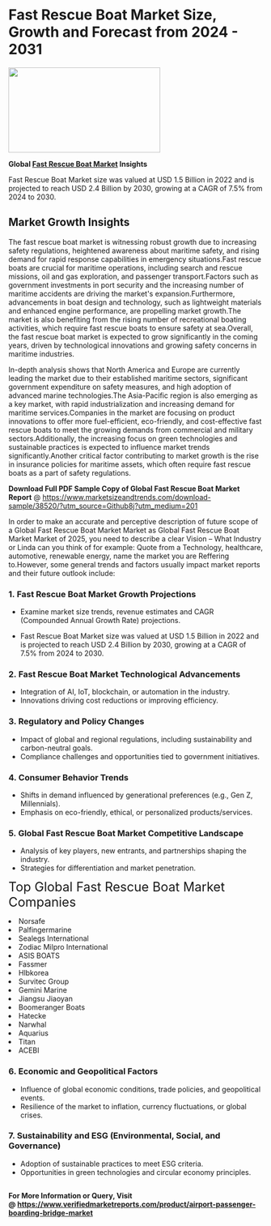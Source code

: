 <H1>Fast Rescue Boat Market Size, Growth and Forecast from 2024 - 2031</H1><img class="aligncenter size-medium wp-image-584254" src="https://thirdeyenews.in/wp-content/uploads/2024/09/Global-Market-Research-300x168.jpeg" alt="" width="300" height="168" /><p><strong>Global&nbsp;<a href="https://www.marketsizeandtrends.com/download-sample/38520/?utm_source=Github8j?utm_medium=201">Fast Rescue Boat Market</a> Insights</strong></p><p>Fast Rescue Boat Market size was valued at USD 1.5 Billion in 2022 and is projected to reach USD 2.4 Billion by 2030, growing at a CAGR of 7.5% from 2024 to 2030.</p><p><h2>Market Growth Insights</h2> <p>The fast rescue boat market is witnessing robust growth due to increasing safety regulations, heightened awareness about maritime safety, and rising demand for rapid response capabilities in emergency situations.Fast rescue boats are crucial for maritime operations, including search and rescue missions, oil and gas exploration, and passenger transport.Factors such as government investments in port security and the increasing number of maritime accidents are driving the market's expansion.Furthermore, advancements in boat design and technology, such as lightweight materials and enhanced engine performance, are propelling market growth.The market is also benefiting from the rising number of recreational boating activities, which require fast rescue boats to ensure safety at sea.Overall, the fast rescue boat market is expected to grow significantly in the coming years, driven by technological innovations and growing safety concerns in maritime industries.</p> <p>In-depth analysis shows that North America and Europe are currently leading the market due to their established maritime sectors, significant government expenditure on safety measures, and high adoption of advanced marine technologies.The Asia-Pacific region is also emerging as a key market, with rapid industrialization and increasing demand for maritime services.Companies in the market are focusing on product innovations to offer more fuel-efficient, eco-friendly, and cost-effective fast rescue boats to meet the growing demands from commercial and military sectors.Additionally, the increasing focus on green technologies and sustainable practices is expected to influence market trends significantly.Another critical factor contributing to market growth is the rise in insurance policies for maritime assets, which often require fast rescue boats as a part of safety regulations.<p><span class=""><strong>Download Full PDF Sample Copy of Global Fast Rescue Boat Market Report</strong> @ <a href="https://www.marketsizeandtrends.com/download-sample/38520/?utm_source=Github8j?utm_medium=201" target="_blank">https://www.marketsizeandtrends.com/download-sample/38520/?utm_source=Github8j?utm_medium=201</a></span></p><p>In order to make an accurate and perceptive description of future scope of a Global&nbsp;Fast Rescue Boat Market Market as Global&nbsp;Fast Rescue Boat Market Market of 2025, you need to describe a clear Vision &ndash; What Industry or Linda can you think of for example: Quote from a Technology, healthcare, automotive, renewable energy, name the market you are Reffering to.However, some general trends and factors usually impact market reports and their future outlook include:</p><h3>1.&nbsp;<strong>Fast Rescue Boat Market Growth Projections</strong></h3><ul><li>Examine market size trends, revenue estimates and CAGR (Compounded Annual Growth Rate) projections.</li><li><p>Fast Rescue Boat Market size was valued at USD 1.5 Billion in 2022 and is projected to reach USD 2.4 Billion by 2030, growing at a CAGR of 7.5% from 2024 to 2030.</p></li></ul><h3>2.&nbsp;<strong>Fast Rescue Boat Market Technological Advancements</strong></h3><ul><li>Integration of AI, IoT, blockchain, or automation in the industry.</li><li>Innovations driving cost reductions or improving efficiency.</li></ul><h3>3.&nbsp;<strong>Regulatory and Policy Changes</strong></h3><ul><li>Impact of global and regional regulations, including sustainability and carbon-neutral goals.</li><li>Compliance challenges and opportunities tied to government initiatives.</li></ul><h3>4.&nbsp;<strong>Consumer Behavior Trends</strong></h3><ul><li>Shifts in demand influenced by generational preferences (e.g., Gen Z, Millennials).</li><li>Emphasis on eco-friendly, ethical, or personalized products/services.</li></ul><h3>5.&nbsp;<strong>Global Fast Rescue Boat Market Competitive Landscape</strong></h3><ul><li>Analysis of key players, new entrants, and partnerships shaping the industry.</li><li>Strategies for differentiation and market penetration.</li></ul><p data-pm-slice="1 1 []"><span style="color: inherit; font-family: inherit; font-size: 25px;">Top Global Fast Rescue Boat Market Companies</span></p><div class="" data-test-id=""><p><li>Norsafe</li><li> Palfingermarine</li><li> Sealegs International</li><li> Zodiac Milpro International</li><li> ASIS BOATS</li><li> Fassmer</li><li> Hlbkorea</li><li> Survitec Group</li><li> Gemini Marine</li><li> Jiangsu Jiaoyan</li><li> Boomeranger Boats</li><li> Hatecke</li><li> Narwhal</li><li> Aquarius</li><li> Titan</li><li> ACEBI</li></p></div><h3>6.&nbsp;<strong>Economic and Geopolitical Factors</strong></h3><ul><li>Influence of global economic conditions, trade policies, and geopolitical events.</li><li>Resilience of the market to inflation, currency fluctuations, or global crises.</li></ul><h3>7.&nbsp;<strong>Sustainability and ESG (Environmental, Social, and Governance)</strong></h3><ul><li>Adoption of sustainable practices to meet ESG criteria.</li><li>Opportunities in green technologies and circular economy principles.</li></ul><h2><strong style="font-size: 14px;">For More Information or Query, Visit @&nbsp;</strong><a style="background-color: #ffffff; font-size: 14px;" href="https://www.marketsizeandtrends.com/report/fast-rescue-boat-market/" target="_blank">https://www.verifiedmarketreports.com/product/airport-passenger-boarding-bridge-market</a></h2>